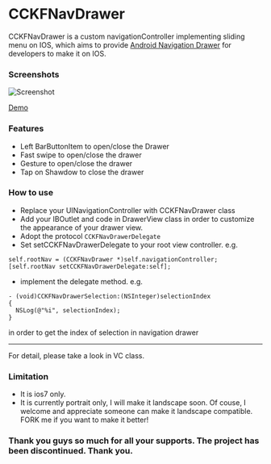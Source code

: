 CCKFNavDrawer
=============
CCKFNavDrawer is a custom navigationController implementing sliding menu on IOS, which aims to provide [Android Navigation Drawer](http://developer.android.com/design/patterns/navigation-drawer.html) for developers to make it on IOS.

### Screenshots
![Screenshot](https://raw.github.com/calvinchankf/CCKFNavDrawer/master/screenshot.png)

[Demo](http://www.youtube.com/watch?v=enGnkPYtp44)

### Features
* Left BarButtonItem to open/close the Drawer
* Fast swipe to open/close the drawer 
* Gesture to open/close the drawer
* Tap on Shawdow to close the drawer

### How to use
* Replace your UINavigationController with CCKFNavDrawer class
* Add your IBOutlet and code in DrawerView class in order to customize the appearance of your drawer view.
* Adopt the protocol ```CCKFNavDrawerDelegate```
* Set setCCKFNavDrawerDelegate to your root view controller. e.g.

```
self.rootNav = (CCKFNavDrawer *)self.navigationController;
[self.rootNav setCCKFNavDrawerDelegate:self];
```

* implement the delegate method. e.g.

```
- (void)CCKFNavDrawerSelection:(NSInteger)selectionIndex
{
  NSLog(@"%i", selectionIndex);
}
```
 in order to get the index of selection in navigation drawer


----------
For detail, please take a look in VC class.

### Limitation
* It is ios7 only.
* It is currently portrait only, I will make it landscape soon. Of couse, I welcome and appreciate someone can make it landscape compatible. FORK me if you want to make it better!

### Thank you guys so much for all your supports. The project has been discontinued. Thank you.
